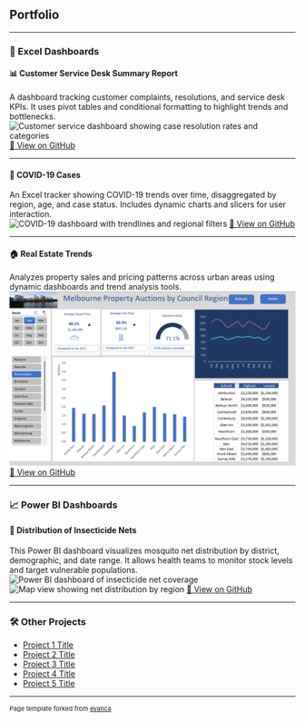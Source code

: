 ## Portfolio

---

### 🧾 Excel Dashboards

#### 📊 Customer Service Desk Summary Report  
A dashboard tracking customer complaints, resolutions, and service desk KPIs. It uses pivot tables and conditional formatting to highlight trends and bottlenecks.  
<img class="portfolio-img" 
     src="/customer_service.png" 
     srcset="/customer_service.png 1x, /customer_service@2x.png 2x" 
     loading="lazy" 
     alt="Customer service dashboard showing case resolution rates and categories"/>
<a href="https://github.com/korwa/Customer-Service-Desk-Summary-Report">📁 View on GitHub</a> 

---

#### 🦠 COVID-19 Cases  
An Excel tracker showing COVID-19 trends over time, disaggregated by region, age, and case status. Includes dynamic charts and slicers for user interaction.  
<img class="portfolio-img" 
     src="/COVID_19.png" 
     srcset="/COVID_19.png 1x, /COVID_19@2x.png 2x" 
     loading="lazy" 
     alt="COVID-19 dashboard with trendlines and regional filters"/>
<a href="https://github.com/korwa/COVID-19-Cases">📁 View on GitHub</a>  

---

#### 🏠 Real Estate Trends  
Analyzes property sales and pricing patterns across urban areas using dynamic dashboards and trend analysis tools.  
<img class="portfolio-img" 
     src="/Screenshot 2024-03-19 220256.png" 
     srcset="/Screenshot 2024-03-19 220256.png 1x, /Screenshot 2024-03-19 220256@2x.png 2x" 
     loading="lazy" 
     alt="Real estate pricing trends dashboard"/>
<a href="https://github.com/korwa/Real-Estate-Trends.xlsm">📁 View on GitHub</a> 

---

### 📈 Power BI Dashboards

#### 🦟 Distribution of Insecticide Nets  
This Power BI dashboard visualizes mosquito net distribution by district, demographic, and date range. It allows health teams to monitor stock levels and target vulnerable populations.  
<img class="portfolio-img" 
     src="/image.png" 
     srcset="/image.png 1x, /image@2x.png 2x" 
     loading="lazy" 
     alt="Power BI dashboard of insecticide net coverage"/>
<img class="portfolio-img" 
     src="/Screenshot 2025-03-24 150023.png" 
     srcset="/Screenshot 2025-03-24 150023.png 1x, /Screenshot 2025-03-24 150023@2x.png 2x" 
     loading="lazy" 
     alt="Map view showing net distribution by region"/>
<a href="https://github.com/korwa/Distribution-of-Insecticide-Nets.xlsm">📁 View on GitHub</a> 

---

### 🛠️ Other Projects

- [Project 1 Title](http://example.com/)
- [Project 2 Title](http://example.com/)
- [Project 3 Title](http://example.com/)
- [Project 4 Title](http://example.com/)
- [Project 5 Title](http://example.com/)

---

<p style="font-size:11px">Page template forked from <a href="https://github.com/evanca/quick-portfolio">evanca</a></p>
